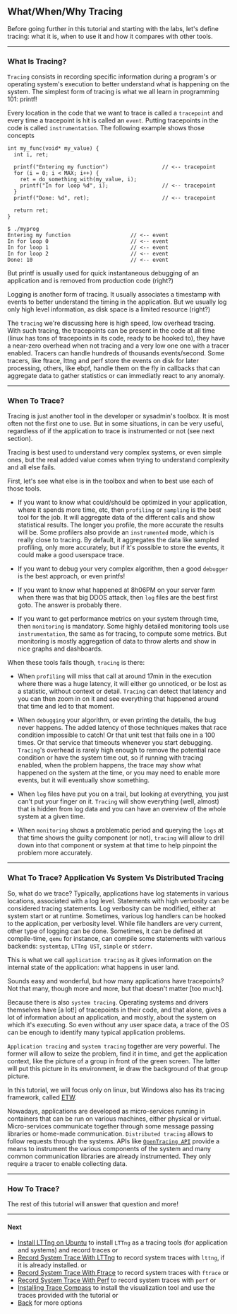 ## What/When/Why Tracing 

Before going further in this tutorial and starting with the labs, let's define tracing: what it is, when to use it and how it compares with other tools.

- - -

### What Is Tracing?

`Tracing` consists in recording specific information during a program's or operating system's execution to better understand what is happening on the system. The simplest form of tracing is what we all learn in programming 101: printf!

Every location in the code that we want to trace is called a `tracepoint` and every time a tracepoint is hit is called an `event`. Putting tracepoints in the code is called `instrumentation`. The following example shows those concepts

```
int my_func(void* my_value) {
  int i, ret;

  printf("Entering my function")                 // <-- tracepoint
  for (i = 0; i < MAX; i++) {
    ret = do_something_with(my_value, i);
    printf("In for loop %d", i);                 // <-- tracepoint
  }
  printf("Done: %d", ret);                       // <-- tracepoint

  return ret;
}
```

```
$ ./myprog
Entering my function                   // <-- event
In for loop 0                          // <-- event
In for loop 1                          // <-- event
In for loop 2                          // <-- event
Done: 10                               // <-- event
```

But printf is usually used for quick instantaneous debugging of an application and is removed from production code (right?)

Logging is another form of tracing. It usually associates a timestamp with events to better understand the timing in the application. But we usually log only high level information, as disk space is a limited resource (right?)

The `tracing` we're discussing here is high speed, low overhead tracing. With such tracing, the tracepoints can be present in the code at all time (linux has tons of tracepoints in its code, ready to be hooked to), they have a near-zero overhead when not tracing and a very low one one with a tracer enabled. Tracers can handle hundreds of thousands events/second. Some tracers, like ftrace, lttng and perf store the events on disk for later processing, others, like ebpf, handle them on the fly in callbacks that can aggregate data to gather statistics or can immediatly react to any anomaly.

- - -

### When To Trace?

Tracing is just another tool in the developer or sysadmin's toolbox. It is most often not the first one to use. But in some situations, in can be very useful, regardless of if the application to trace is instrumented or not (see next section).

Tracing is best used to understand very complex systems, or even simple ones, but the real added value comes when trying to understand complexity and all else fails.

First, let's see what else is in the toolbox and when to best use each of those tools.

* If you want to know what could/should be optimized in your application, where it spends more time, etc, then `profiling` or `sampling` is the best tool for the job. It will aggregate data of the different calls and show statistical results. The longer you profile, the more accurate the results will be. Some profilers also provide an `instrumented` mode, which is really close to tracing. By default, it aggregates the data like sampled profiling, only more accurately, but if it's possible to store the events, it could make a good userspace trace.

* If you want to debug your very complex algorithm, then a good `debugger` is the best approach, or even printfs!

* If you want to know what happened at 8h06PM on your server farm when there was that big DDOS attack, then `log` files are the best first goto. The answer is probably there.

* If you want to get performance metrics on your system through time, then `monitoring` is mandatory. Some highly detailed monitoring tools use `instrumentation`, the same as for tracing, to compute some metrics. But monitoring is mostly aggregation of data to throw alerts and show in nice graphs and dashboards.

When these tools fails though, `tracing` is there:

* When `profiling` will miss that call at around 17min in the execution where there was a huge latency, it will either go unnoticed, or be lost as a statistic, without context or detail. `Tracing` can detect that latency and you can then zoom in on it and see everything that happened around that time and led to that moment.

* When `debugging` your algorithm, or even printing the details, the bug never happens. The added latency of those techniques makes that race condition impossible to catch! Or that unit test that fails one in a 100 times. Or that service that timeouts whenever you start debugging. `Tracing`'s overhead is rarely high enough to remove the potential race condition or have the system time out, so if running with tracing enabled, when the problem happens, the trace may show what happened on the system at the time, or you may need to enable more events, but it will eventually show something.

* When `log` files have put you on a trail, but looking at everything, you just can't put your finger on it. `Tracing` will show everything (well, almost) that is hidden from log data and you can have an overview of the whole system at a given time.

* When `monitoring` shows a problematic period and querying the `logs` at that time shows the guilty component (or not), `tracing` will allow to drill down into that component or system at that time to help pinpoint the problem more accurately.

- - -

### What To Trace? Application Vs System Vs Distributed Tracing

So, what do we trace? Typically, applications have log statements in various locations, associated with a log level. Statements with high verbosity can be considered tracing statements. Log verbosity can be modified, either at system start or at runtime. Sometimes, various log handlers can be hooked to the application, per verbosity level. While file handlers are very current, other type of logging can be done. Sometimes, it can be defined at compile-time, `qemu` for instance, can compile some statements with various backends: `systemtap`, `LTTng UST`, `simple` or `stderr`.

This is what we call `application tracing` as it gives information on the internal state of the application: what happens in user land.

Sounds easy and wonderful, but how many applications have tracepoints? Not that many, though more and more, but that doesn't matter [too much].

Because there is also `system tracing`. Operating systems and drivers themselves have [a lot!] of tracepoints in their code, and that alone, gives a lot of information about an application, and mostly, about the system on which it's executing. So even without any user space data, a trace of the OS can be enough to identify many typical application problems.

`Application tracing` and `system tracing` together are very powerful. The former will allow to seize the problem, find it in time, and get the application context, like the picture of a group in front of the green screen. The latter will put this picture in its environment, ie draw the background of that group picture.

In this tutorial, we will focus only on linux, but Windows also has its tracing framework, called [ETW](https://docs.microsoft.com/en-us/windows/desktop/etw/about-event-tracing).

Nowadays, applications are developed as micro-services running in containers that can be run on various machines, either physical or virtual. Micro-services communicate together through some message passing libraries or home-made communication. `Distributed tracing` allows to follow requests through the systems. APIs like [`OpenTracing API`](https://opentracing.io/) provide a means to instrument the various components of the system and many common communication libraries are already instrumented. They only require a tracer to enable collecting data.

- - -

### How To Trace?

The rest of this tutorial will answer that question and more!

- - -

#### Next

* [Install LTTng on Ubuntu](../002-install-lttng-on-ubuntu) to install `LTTng` as a tracing tools (for application and systems) and record traces
or
* [Record System Trace With LTTng](../003-record-kernel-trace-lttng) to record system traces with `lttng`, if it is already installed.
or
* [Record System Trace With Ftrace](../004-record-kernel-trace-ftrace) to record system traces with `ftrace`
or
* [Record System Trace With Perf](../005-record-kernel-trace-perf) to record system traces with `perf`
or
* [Installing Trace Compass](../006-installing-tracecompass) to install the visualization tool and use the traces provided with the tutorial
or
* [Back](../) for more options
